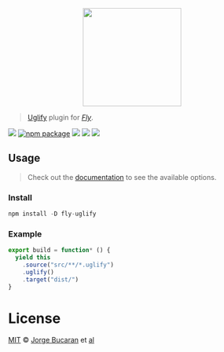 <div align="center">
  <a href="http://github.com/flyjs/fly">
    <img width=200px  src="https://cloud.githubusercontent.com/assets/8317250/8430194/35c6043a-1f6a-11e5-8cbd-af6cc86baa84.png">
  </a>
</div>

> [Uglify](https://github.com/mishoo/UglifyJS2) plugin for _[Fly][fly]_.

[![][fly-badge]][fly]
[![npm package][npm-ver-link]][releases]
[![][dl-badge]][npm-pkg-link]
[![][travis-badge]][travis-link]
[![][mit-badge]][mit]

## Usage
> Check out the [documentation](https://github.com/mishoo/UglifyJS2#usage) to see the available options.

### Install

```a
npm install -D fly-uglify
```

### Example

```js
export build = function* () {
  yield this
    .source("src/**/*.uglify")
    .uglify()
    .target("dist/")
}
```

# License

[MIT][mit] © [Jorge Bucaran][author] et [al][contributors]


[mit]:          http://opensource.org/licenses/MIT
[author]:       http://about.bucaran.me
[contributors]: https://github.com/bucaran/fly-uglify/graphs/contributors
[releases]:     https://github.com/bucaran/fly-uglify/releases
[fly]:          https://www.github.com/flyjs/fly
[fly-badge]:    https://img.shields.io/badge/fly-JS-05B3E1.svg?style=flat-square
[mit-badge]:    https://img.shields.io/badge/license-MIT-444444.svg?style=flat-square
[npm-pkg-link]: https://www.npmjs.org/package/fly-uglify
[npm-ver-link]: https://img.shields.io/npm/v/fly-uglify.svg?style=flat-square
[dl-badge]:     http://img.shields.io/npm/dm/fly-uglify.svg?style=flat-square
[travis-link]:  https://travis-ci.org/bucaran/fly-uglify
[travis-badge]: http://img.shields.io/travis/bucaran/fly-uglify.svg?style=flat-square
